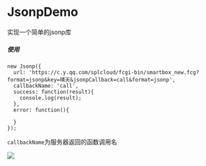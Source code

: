 # JsonpDemo
实现一个简单的jsonp库

##### 使用

```
new Jsonp({
  url: 'https://c.y.qq.com/splcloud/fcgi-bin/smartbox_new.fcg?format=jsonp&key=晴天&jsonpCallback=call&format=jsonp',
  callbackName: 'call',
  success: function(result){
    console.log(result);
  },
  error: function(){
    
  }
});
```
`callbackName`为服务器返回的函数调用名

![](https://upload-images.jianshu.io/upload_images/11610396-f1a6659ac9a0aaa5.gif?imageMogr2/auto-orient/strip)
